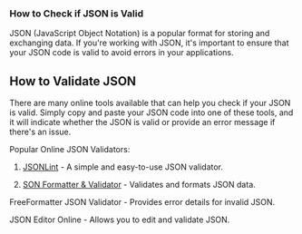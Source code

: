 ### How to Check if JSON is Valid

JSON (JavaScript Object Notation) is a popular format for storing and exchanging data. If you're working with JSON, it's important to ensure that your JSON code is valid to avoid errors in your applications.

## How to Validate JSON

There are many online tools available that can help you check if your JSON is valid. Simply copy and paste your JSON code into one of these tools, and it will indicate whether the JSON is valid or provide an error message if there's an issue.

Popular Online JSON Validators:

1. [JSONLint](https://jsonlint.com/) - A simple and easy-to-use JSON validator.

2. [SON Formatter & Validator](https://jsonformatter.curiousconcept.com/) - Validates and formats JSON data.

FreeFormatter JSON Validator - Provides error details for invalid JSON.

JSON Editor Online - Allows you to edit and validate JSON.
